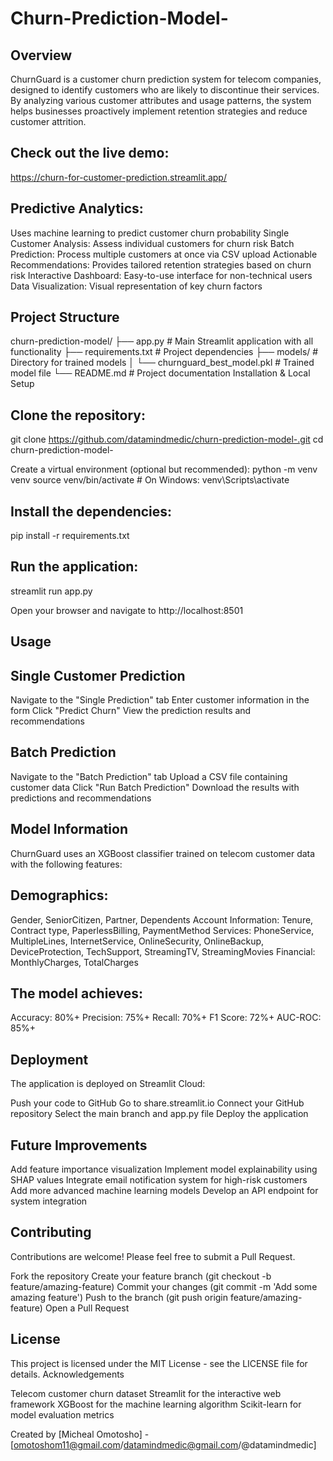 # Churn-Prediction-Model-

## Overview
ChurnGuard is a customer churn prediction system for telecom companies, designed to identify customers who are likely to discontinue their services. By analyzing various customer attributes and usage patterns, the system helps businesses proactively implement retention strategies and reduce customer attrition.

## Check out the live demo: 

https://churn-for-customer-prediction.streamlit.app/

## Predictive Analytics:

Uses machine learning to predict customer churn probability
Single Customer Analysis: Assess individual customers for churn risk
Batch Prediction: Process multiple customers at once via CSV upload
Actionable Recommendations: Provides tailored retention strategies based on churn risk
Interactive Dashboard: Easy-to-use interface for non-technical users
Data Visualization: Visual representation of key churn factors

## Project Structure
churn-prediction-model/
├── app.py              # Main Streamlit application with all functionality
├── requirements.txt    # Project dependencies
├── models/             # Directory for trained models
│   └── churnguard_best_model.pkl  # Trained model file
└── README.md           # Project documentation
Installation & Local Setup

## Clone the repository:
git clone https://github.com/datamindmedic/churn-prediction-model-.git
cd churn-prediction-model-

Create a virtual environment (optional but recommended):
python -m venv venv
source venv/bin/activate  # On Windows: venv\Scripts\activate

## Install the dependencies:

pip install -r requirements.txt

## Run the application:

streamlit run app.py

Open your browser and navigate to http://localhost:8501

## Usage

## Single Customer Prediction

Navigate to the "Single Prediction" tab
Enter customer information in the form
Click "Predict Churn"
View the prediction results and recommendations

## Batch Prediction

Navigate to the "Batch Prediction" tab
Upload a CSV file containing customer data
Click "Run Batch Prediction"
Download the results with predictions and recommendations

## Model Information
ChurnGuard uses an XGBoost classifier trained on telecom customer data with the following features:

## Demographics: 

Gender, SeniorCitizen, Partner, Dependents
Account Information: Tenure, Contract type, PaperlessBilling, PaymentMethod
Services: PhoneService, MultipleLines, InternetService, OnlineSecurity, OnlineBackup, DeviceProtection, TechSupport, StreamingTV, StreamingMovies
Financial: MonthlyCharges, TotalCharges

## The model achieves:

Accuracy: 80%+
Precision: 75%+
Recall: 70%+
F1 Score: 72%+
AUC-ROC: 85%+

## Deployment
The application is deployed on Streamlit Cloud: 

Push your code to GitHub
Go to share.streamlit.io
Connect your GitHub repository
Select the main branch and app.py file
Deploy the application

## Future Improvements

Add feature importance visualization
Implement model explainability using SHAP values
Integrate email notification system for high-risk customers
Add more advanced machine learning models
Develop an API endpoint for system integration

## Contributing

Contributions are welcome! Please feel free to submit a Pull Request.

Fork the repository
Create your feature branch (git checkout -b feature/amazing-feature)
Commit your changes (git commit -m 'Add some amazing feature')
Push to the branch (git push origin feature/amazing-feature)
Open a Pull Request

## License

This project is licensed under the MIT License - see the LICENSE file for details.
Acknowledgements

Telecom customer churn dataset
Streamlit for the interactive web framework
XGBoost for the machine learning algorithm
Scikit-learn for model evaluation metrics


Created by [Micheal Omotosho] - [omotoshom11@gmail.com/datamindmedic@gmail.com/@datamindmedic]
